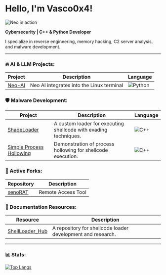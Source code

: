 # Hello, I'm Vasco0x4!
![Neo in action](https://imgur.com/r8ng7nn.gif)


**Cybersecurity | C++ & Python Developer**

I specialize in reverse engineering, memory hacking, C2 server analysis, and malware development.

---

### 🔥 AI & LLM Projects:
| Project | Description | Language |
|---------|-------------|--------------|
| [Neo-AI](https://github.com/Vasco0x4/Neo-AI) | Neo AI integrates into the Linux terminal | ![Python](https://img.shields.io/badge/Python-3670A0?style=flat-square&logo=python) |

### 🛡️ Malware Development:
| Project | Description | Language |
|---------|-------------|--------------|
| [ShadeLoader](https://github.com/Vasco0x4/ShadeLoader) | A custom loader for executing shellcode with evading techniques. | ![C++](https://img.shields.io/badge/C%2B%2B-00599C?style=flat-square&logo=c%2B%2B) |
| [Simple Process Hollowing](https://github.com/Vasco0x4/SimpleProcessHollowing) | Demonstration of process hollowing for shellcode execution. | ![C++](https://img.shields.io/badge/C%2B%2B-00599C?style=flat-square&logo=c%2B%2B) |

### 🌟 Active Forks:
| Repository | Description |
|------------|-------------|
| [xenoRAT](https://github.com/Vasco0x4/xenoRAT) | Remote Access Tool|



### 🔖 Documentation Resources:
| Resource                                  | Description                                           |                                                                                
|-------------------------------------------|-------------------------------------------------------|
| [ShellLoader_Hub](https://github.com/Vasco0x4/ShellLoader_Hub) | A repository for shellcode loader development and research. |

--- 

### 📊 Stats:
[![Top Langs](https://github-readme-stats.vercel.app/api/top-langs/?username=Vasco0x4&layout=compact&theme=dark)](https://github.com/anuraghazra/github-readme-stats)
